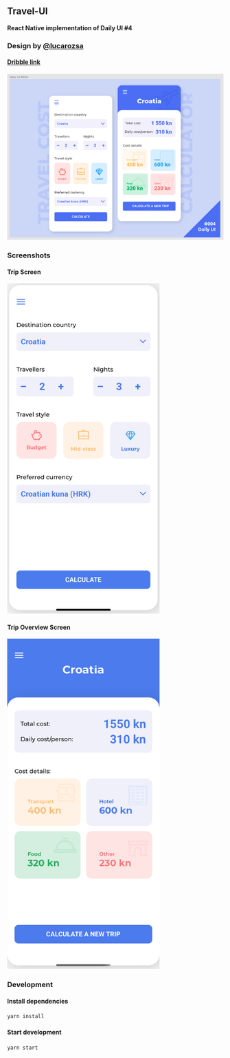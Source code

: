 ## Travel-UI

**React Native implementation of Daily UI #4**

### Design by  [@lucarozsa](https://dribbble.com/lucarozsa)
#### [Dribble link](https://dribbble.com/shots/14239190-Daily-UI-004-Travel-Cost-Calculator)

<img src="screenshots/Daily_UI_4.png" alt="Design screen"
	title="A travel calculator"   />

### Screenshots

#### Trip Screen

<img src="screenshots/ScreenShot1.png" alt="Trip Screen" height="768" />

#### Trip Overview Screen

<img src="screenshots/ScreenShot2.png" alt="Trip Overview Screen" height="768" />

### Development

#### Install dependencies
```sh
yarn install
```

#### Start development
```sh
yarn start
```
